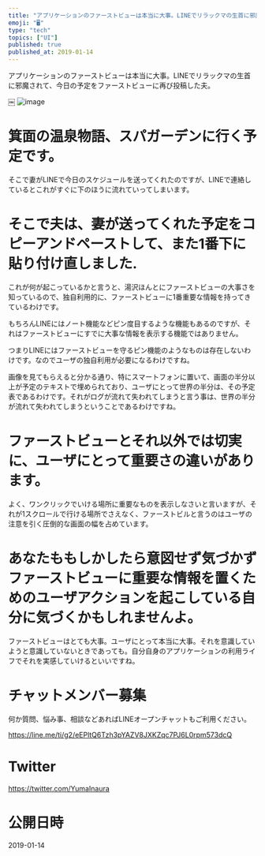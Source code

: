 ```yaml
---
title: "アプリケーションのファーストビューは本当に大事。LINEでリラックマの生首に邪魔されて、今日の予定をファーストビューに再び投稿した夫。"
emoji: "🖥"
type: "tech"
topics: ["UI"]
published: true
published_at: 2019-01-14
---
```


アプリケーションのファーストビューは本当に大事。LINEでリラックマの生首に邪魔されて、今日の予定をファーストビューに再び投稿した夫。

￼
![image](https://user-images.githubusercontent.com/13635059/51093594-a0d9f180-17e8-11e9-9f32-0b6a29783fa2.png)


#  箕面の温泉物語、スパガーデンに行く予定です。

そこで妻がLINEで今日のスケジュールを送ってくれたのですが、LINEで連絡しているとこれがすぐに下のほうに流れていってしまいます。

#  そこで夫は、妻が送ってくれた予定をコピーアンドペーストして、また1番下に貼り付け直しました.

これが何が起こっているかと言うと、湯沢ほんとにファーストビューの大事さを知っているので、独自利用的に、ファーストビューに1番重要な情報を持ってきているわけです。

もちろんLINEにはノート機能などピン度目するような機能もあるのですが、それはファーストビューにすでに大事な情報を表示する機能ではありません。

つまりLINEにはファーストビューを守るピン機能のようなものは存在しないわけです。なのでユーザの独自利用が必要になるわけですね。

画像を見てもらえると分かる通り、特にスマートフォンに置いて、画面の半分以上が予定のテキストで埋められており、ユーザにとって世界の半分は、その予定表であるわけです。それがログが流れて失われてしまうと言う事は、世界の半分が流れて失われてしまうということであるわけですね。

# ファーストビューとそれ以外では切実に、ユーザにとって重要さの違いがあります。

よく、ワンクリックでいける場所に重要なものを表示しなさいと言いますが、それが1スクロールで行ける場所でさえなく、ファーストビルと言うのはユーザの注意を引く圧倒的な画面の幅を占めています。

# あなたももしかしたら意図せず気づかずファーストビューに重要な情報を置くためのユーザアクションを起こしている自分に気づくかもしれませんよ。

ファーストビューはとても大事。ユーザにとって本当に大事。それを意識していようと意識していないときであっても。自分自身のアプリケーションの利用ライフでそれを実感していけるといいですね。








<!-- Update From Qiita API -->

# チャットメンバー募集


何か質問、悩み事、相談などあればLINEオープンチャットもご利用ください。

https://line.me/ti/g2/eEPltQ6Tzh3pYAZV8JXKZqc7PJ6L0rpm573dcQ





# Twitter


https://twitter.com/YumaInaura


<!-- Update From Qiita API -->



# 公開日時

2019-01-14
